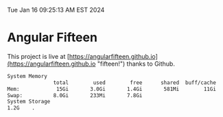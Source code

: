 Tue Jan 16 09:25:13 AM EST 2024

# Angular Fifteen


This project is live at [https://angularfifteen.github.io](https://angularfifteen.github.io "fifteen!") thanks to Github.

```bash
System Memory
               total        used        free      shared  buff/cache   available
Mem:            15Gi       3.0Gi       1.4Gi       581Mi        11Gi        12Gi
Swap:          8.0Gi       233Mi       7.8Gi
System Storage
1.2G	.
```
```bash
